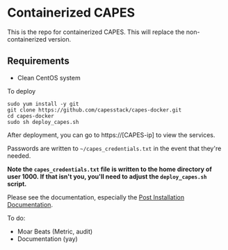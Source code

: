 # Containerized CAPES

This is the repo for containerized CAPES. This will replace the non-containerized version.

## Requirements
* Clean CentOS system

To deploy
```
sudo yum install -y git
git clone https://github.com/capesstack/capes-docker.git
cd capes-docker
sudo sh deploy_capes.sh
```

After deployment, you can go to https://[CAPES-ip] to view the services.

Passwords are written to `~/capes_credentials.txt` in the event that they're needed.

**Note the `capes_credentials.txt` file is written to the home directory of user 1000. If that isn't you, you'll need to adjust the `deploy_capes.sh` script.**

Please see the documentation, especially the [Post Installation Documentation](https://github.com/capesstack/capes-docs#post-installation).

To do:
* Moar Beats (Metric, audit)
* Documentation (yay)
